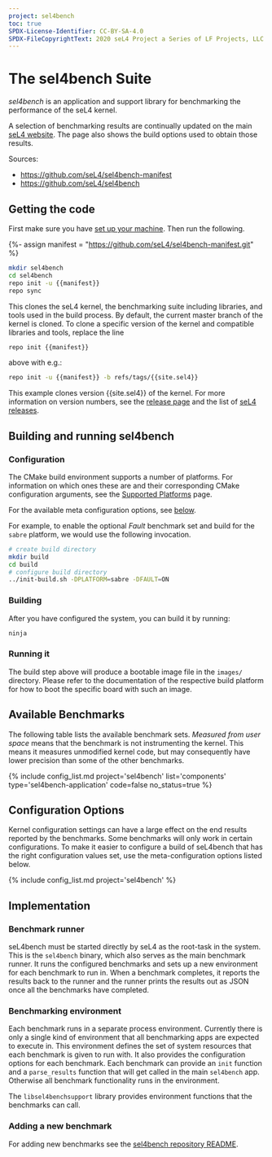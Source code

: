 ```yaml
---
project: sel4bench
toc: true
SPDX-License-Identifier: CC-BY-SA-4.0
SPDX-FileCopyrightText: 2020 seL4 Project a Series of LF Projects, LLC.
---
```


# The sel4bench Suite

_sel4bench_ is an application and support library for benchmarking the
performance of the seL4 kernel.

A selection of benchmarking results are continually updated on the main [seL4
website](https://sel4.systems/performance.html#perf-numbers). The page also
shows the build options used to obtain those results.

Sources:

- <https://github.com/seL4/sel4bench-manifest>
- <https://github.com/seL4/sel4bench>

## Getting the code

First make sure you have [set up your
machine](../buildsystem/host-dependencies.html). Then run the following.

{%- assign manifest = "https://github.com/seL4/sel4bench-manifest.git" %}

```bash
mkdir sel4bench
cd sel4bench
repo init -u {{manifest}}
repo sync
```

This clones the seL4 kernel, the benchmarking suite including libraries, and
tools used in the build process. By default, the current master branch of the
kernel is cloned. To clone a specific version of the kernel and compatible
libraries and tools, replace the line

```bash
repo init {{manifest}}
```

above with e.g.:

```bash
repo init -u {{manifest}} -b refs/tags/{{site.sel4}}
```

This example clones version {{site.sel4}} of the kernel. For more information on
version numbers, see the [release page](../../releases.html) and the list of
[seL4 releases](../../releases/seL4.html).

## Building and running sel4bench

### Configuration

The CMake build environment supports a number of platforms. For information on
which ones these are and their corresponding CMake configuration arguments, see
the [Supported Platforms](../../Hardware) page.

For the available meta configuration options, see [below](#configuration-options).

For example, to enable the optional _Fault_ benchmark set and build for the
`sabre` platform, we would use the following invocation.

```bash
# create build directory
mkdir build
cd build
# configure build directory
../init-build.sh -DPLATFORM=sabre -DFAULT=ON
```

### Building

After you have configured the system, you can build it by running:

```bash
ninja
```

### Running it

The build step above will produce a bootable image file in the `images/`
directory. Please refer to the documentation of the respective build platform
for how to boot the specific board with such an image.

## Available Benchmarks

The following table lists the available benchmark sets. _Measured from user
space_ means that the benchmark is not instrumenting the kernel. This means it
measures unmodified kernel code, but may consequently have lower precision
than some of the other benchmarks.

{% include config_list.md project='sel4bench' list='components'
           type='sel4bench-application' code=false no_status=true %}

## Configuration Options

Kernel configuration settings can have a large effect on the end results
reported by the benchmarks. Some benchmarks will only work in certain
configurations. To make it easier to configure a build of seL4bench that has the
right configuration values set, use the meta-configuration options listed below.

{% include config_list.md project='sel4bench' %}

## Implementation

### Benchmark runner

seL4bench must be started directly by seL4 as the root-task in the system. This
is the `sel4bench` binary, which also serves as the main benchmark runner. It
runs the configured benchmarks and sets up a new environment for each benchmark
to run in. When a benchmark completes, it reports the results back to the runner
and the runner prints the results out as JSON once all the benchmarks have
completed.

### Benchmarking environment

Each benchmark runs in a separate process environment. Currently there is only a
single kind of environment that all benchmarking apps are expected to execute
in. This environment defines the set of system resources that each benchmark is
given to run with. It also provides the configuration options for each
benchmark. Each benchmark can provide an `init` function and a `parse_results`
function that will get called in the main `sel4bench` app. Otherwise all
benchmark functionality runs in the environment.

The `libsel4benchsupport` library provides environment functions that the
benchmarks can call.

### Adding a new benchmark

For adding new benchmarks see the [sel4bench repository
README](https://github.com/sel4/sel4bench/).
